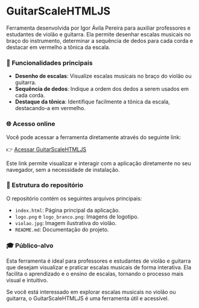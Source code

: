 # GuitarScaleHTMLJS

Ferramenta desenvolvida por Igor Ávila Pereira para auxiliar professores e estudantes de violão e guitarra. Ela permite desenhar escalas musicais no braço do instrumento, determinar a sequência de dedos para cada corda e destacar em vermelho a tônica da escala.

### 🔧 Funcionalidades principais

* **Desenho de escalas**: Visualize escalas musicais no braço do violão ou guitarra.
* **Sequência de dedos**: Indique a ordem dos dedos a serem usados em cada corda.
* **Destaque da tônica**: Identifique facilmente a tônica da escala, destacando-a em vermelho.

### 🌐 Acesso online

Você pode acessar a ferramenta diretamente através do seguinte link:

👉 [Acessar GuitarScaleHTMLJS](https://htmlpreview.github.io/?https://github.com/IgorAvilaPereira/GuitarScaleHTMLJS/blob/main/index.html)

Este link permite visualizar e interagir com a aplicação diretamente no seu navegador, sem a necessidade de instalação.

### 📂 Estrutura do repositório

O repositório contém os seguintes arquivos principais:

* `index.html`: Página principal da aplicação.
* `logo.png` e `logo_branco.png`: Imagens de logotipo.
* `violao.jpg`: Imagem ilustrativa do violão.
* `README.md`: Documentação do projeto.

### 🎓 Público-alvo

Esta ferramenta é ideal para professores e estudantes de violão e guitarra que desejam visualizar e praticar escalas musicais de forma interativa. Ela facilita o aprendizado e o ensino de escalas, tornando o processo mais visual e intuitivo.

Se você está interessado em explorar escalas musicais no violão ou guitarra, o GuitarScaleHTMLJS é uma ferramenta útil e acessível.
